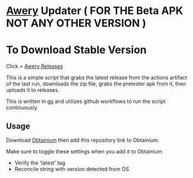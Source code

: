 # [Awery](https://github.com/MrBoomDeveloper/Awery) Updater ( FOR THE Beta APK NOT ANY OTHER VERSION )

# To Download Stable Version

Click > [Awery Releases](https://github.com/MrBoomDeveloper/Awery/releases)


This is a simple script that grabs the latest release from the actions artifact of the last run, downloads the zip file, grabs the pretester apk from it, then uploads it to releases.

This is written in [go](https://go.dev/) and utilizes github workflows to run the script continuously.

## Usage

Download [Obtainium](https://github.com/ImranR98/Obtainium) then add this repository link to Obtainium.

Make sure to toggle these settings when you add it to Obtainium
- Verify the 'latest' tag
- Reconcile string with version detected from OS
